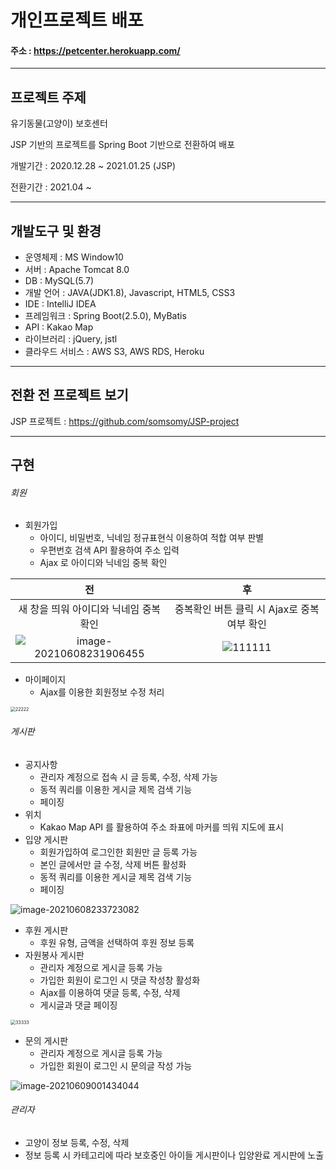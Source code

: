 # 개인프로젝트 배포

#### 주소 : https://petcenter.herokuapp.com/



------

## 프로젝트 주제

유기동물(고양이) 보호센터 

JSP 기반의 프로젝트를 Spring Boot 기반으로 전환하여 배포

개발기간 : 2020.12.28 ~ 2021.01.25 (JSP)

전환기간 : 2021.04 ~

------

## 개발도구 및 환경

- 운영체제 : MS Window10
- 서버 : Apache Tomcat 8.0
- DB :  MySQL(5.7)
- 개발 언어 : JAVA(JDK1.8), Javascript, HTML5, CSS3
- IDE : IntelliJ IDEA
- 프레임워크 : Spring Boot(2.5.0), MyBatis
- API : Kakao Map
- 라이브러리 : jQuery, jstl
- 클라우드 서비스 : AWS S3, AWS RDS, Heroku

------

## 전환 전 프로젝트 보기

JSP 프로젝트 : https://github.com/somsomy/JSP-project

------

## 구현

###### 회원

- 회원가입
  - 아이디, 비밀번호, 닉네임 정규표현식 이용하여 적합 여부 판별
  - 우편번호 검색 API 활용하여 주소 입력
  - Ajax 로 아이디와 닉네임 중복 확인

|                              전                              |                      후                      |
| :----------------------------------------------------------: | :------------------------------------------: |
|            새 창을 띄워 아이디와 닉네임 중복확인             |  중복확인 버튼 클릭 시 Ajax로 중복여부 확인  |
| ![image-20210608231906455](C:\Users\yun07\AppData\Roaming\Typora\typora-user-images\image-20210608231906455.png) | ![111111](C:\Users\yun07\Desktop\111111.gif) |

- 마이페이지
  - Ajax를 이용한 회원정보 수정 처리

<img src="C:\Users\yun07\Desktop\22222.gif" alt="22222" style="zoom: 50%;" />



###### 게시판

- 공지사항
  - 관리자 계정으로 접속 시 글 등록, 수정, 삭제 가능
  - 동적 쿼리를 이용한 게시글 제목 검색 기능
  - 페이징
- 위치
  - Kakao Map API 를 활용하여 주소 좌표에 마커를 띄워 지도에 표시
- 입양 게시판
  - 회원가입하여 로그인한 회원만 글 등록 가능
  - 본인 글에서만 글 수정, 삭제 버튼 활성화
  - 동적 쿼리를 이용한 게시글 제목 검색 기능
  - 페이징

![image-20210608233723082](C:\Users\yun07\AppData\Roaming\Typora\typora-user-images\image-20210608233723082.png)



- 후원 게시판
  - 후원 유형, 금액을 선택하여 후원 정보 등록
- 자원봉사 게시판
  - 관리자 계정으로 게시글 등록 가능
  - 가입한 회원이 로그인 시 댓글 작성창 활성화
  - Ajax를 이용하여 댓글 등록, 수정, 삭제 
  - 게시글과 댓글 페이징

<img src="C:\Users\yun07\Desktop\33333.gif" alt="33333" style="zoom:50%;" />

- 문의 게시판
  - 관리자 계정으로 게시글 등록 가능
  - 가입한 회원이 로그인 시 문의글 작성 가능

![image-20210609001434044](C:\Users\yun07\AppData\Roaming\Typora\typora-user-images\image-20210609001434044.png)

###### 관리자

- 고양이 정보 등록, 수정, 삭제
- 정보 등록 시 카테고리에 따라 보호중인 아이들 게시판이나 입양완료 게시판에 노출